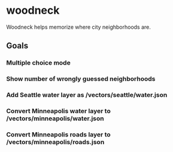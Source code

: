 # woodneck
Woodneck helps memorize where city neighborhoods are.
## Goals
### Multiple choice mode
### Show number of wrongly guessed neighborhoods
### Add Seattle water layer as /vectors/seattle/water.json
### Convert Minneapolis water layer to /vectors/minneapolis/water.json
### Convert Minneapolis roads layer to /vectors/minneapolis/roads.json
